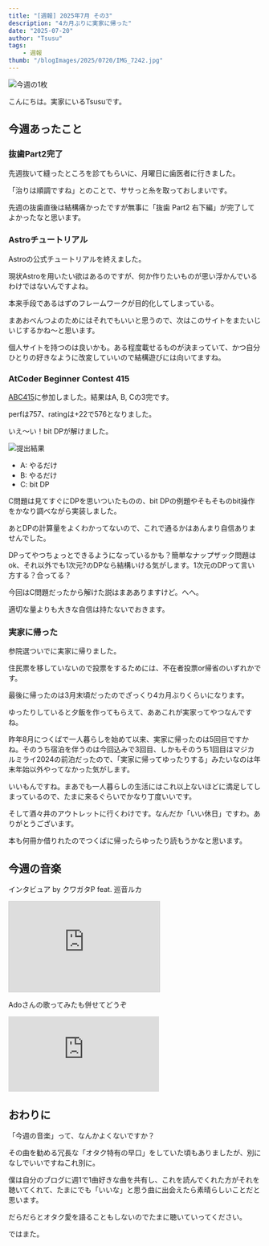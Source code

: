 ```yaml
---
title: "[週報] 2025年7月 その3"
description: "4カ月ぶりに実家に帰った"
date: "2025-07-20"
author: "Tsusu"
tags:
    - 週報
thumb: "/blogImages/2025/0720/IMG_7242.jpg"
---
```


![今週の1枚](/blogImages/2025/0720/IMG_7242.jpg)

こんにちは。実家にいるTsusuです。

## 今週あったこと
### 抜歯Part2完了
先週抜いて縫ったところを診てもらいに、月曜日に歯医者に行きました。

「治りは順調ですね」とのことで、ササっと糸を取っておしまいです。

先週の抜歯直後は結構痛かったですが無事に「抜歯 Part2 右下編」が完了してよかったなと思います。

### Astroチュートリアル
Astroの公式チュートリアルを終えました。

現状Astroを用いたい欲はあるのですが、何か作りたいものが思い浮かんでいるわけではないんですよね。

本来手段であるはずのフレームワークが目的化してしまっている。

まあおべんつよのためにはそれでもいいと思うので、次はこのサイトをまたいじいじするかね～と思います。

個人サイトを持つのは良いかも。ある程度載せるものが決まっていて、かつ自分ひとりの好きなように改変していいので結構遊びには向いてますね。

### AtCoder Beginner Contest 415
[ABC415](https://atcoder.jp/contests/abc415)に参加しました。結果はA, B, Cの3完です。

perfは757、ratingは+22で576となりました。

いえ～い！bit DPが解けました。

![提出結果](/blogImages/2025/0720/abc415.png)

- A: やるだけ
- B: やるだけ
- C: bit DP

C問題は見てすぐにDPを思いついたものの、bit DPの例題やそもそものbit操作をかなり調べながら実装しました。

あとDPの計算量をよくわかってないので、これで通るかはあんまり自信ありませんでした。

DPってやつちょっとできるようになっているかも？簡単なナップザック問題はok、それ以外でも1次元?のDPなら結構いける気がします。1次元のDPって言い方する？合ってる？

今回はC問題だったから解けた説はまあありますけど。へへ。

適切な量よりも大きな自信は持たないでおきます。

### 実家に帰った
参院選ついでに実家に帰りました。

住民票を移していないので投票をするためには、不在者投票or帰省のいずれかです。

最後に帰ったのは3月末頃だったのでざっくり4カ月ぶりくらいになります。

ゆったりしていると夕飯を作ってもらえて、ああこれが実家ってやつなんですね。

昨年8月につくばで一人暮らしを始めて以来、実家に帰ったのは5回目ですかね。そのうち宿泊を伴うのは今回込みで3回目、しかもそのうち1回目はマジカルミライ2024の前泊だったので、「実家に帰ってゆったりする」みたいなのは年末年始以外やってなかった気がします。

いいもんですね。まあでも一人暮らしの生活にはこれ以上ないほどに満足してしまっているので、たまに来るぐらいでかなり丁度いいです。

そして酒々井のアウトレットに行くわけです。なんだか「いい休日」ですわ。ありがとうございます。

本も何冊か借りれたのでつくばに帰ったらゆったり読もうかなと思います。

## 今週の音楽

インタビュア by クワガタP feat. 巡音ルカ

<iframe height="180px" src="https://ext.nicovideo.jp/thumb/sm16075884" scrolling="no" style="border:solid 1px #ccc;" frameborder="0"><a href="https://www.nicovideo.jp/watch/sm16075884">インタビュア  by クワガタP feat. 巡音ルカ</a></iframe>

Adoさんの歌ってみたも併せてどうぞ

<iframe src="https://www.youtube.com/embed/LyorMhAGkxE" title="【Ado】インタビュア 歌いました" frameborder="0" allow="accelerometer; autoplay; clipboard-write; encrypted-media; gyroscope; picture-in-picture; web-share" referrerpolicy="strict-origin-when-cross-origin" allowfullscreen></iframe>


## おわりに
「今週の音楽」って、なんかよくないですか？

その曲を勧める冗長な「オタク特有の早口」をしていた頃もありましたが、別になしでいいですねこれ別に。

僕は自分のブログに週1で1曲好きな曲を共有し、これを読んでくれた方がそれを聴いてくれて、たまにでも「いいな」と思う曲に出会えたら素晴らしいことだと思います。

だらだらとオタク愛を語ることもしないのでたまに聴いていってください。

ではまた。